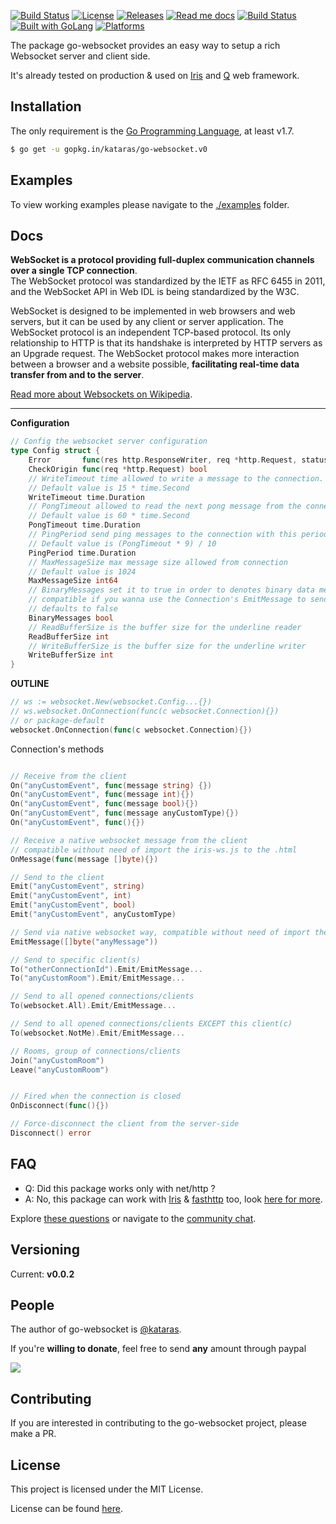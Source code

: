 <a href="https://travis-ci.org/kataras/go-websocket"><img src="https://img.shields.io/travis/kataras/go-websocket.svg?style=flat-square" alt="Build Status"></a>
<a href="https://github.com/kataras/go-websocket/blob/master/LICENSE"><img src="https://img.shields.io/badge/%20license-MIT%20%20License%20-E91E63.svg?style=flat-square" alt="License"></a>
<a href="https://github.com/kataras/go-websocket/releases"><img src="https://img.shields.io/badge/%20release%20-%20v0.0.2-blue.svg?style=flat-square" alt="Releases"></a>
<a href="#docs"><img src="https://img.shields.io/badge/%20docs-reference-5272B4.svg?style=flat-square" alt="Read me docs"></a>
<a href="https://kataras.rocket.chat/channel/go-websocket"><img src="https://img.shields.io/badge/%20community-chat-00BCD4.svg?style=flat-square" alt="Build Status"></a>
<a href="https://golang.org"><img src="https://img.shields.io/badge/powered_by-Go-3362c2.svg?style=flat-square" alt="Built with GoLang"></a>
<a href="#"><img src="https://img.shields.io/badge/platform-Any--OS-yellow.svg?style=flat-square" alt="Platforms"></a>


The package go-websocket provides an easy way to setup a rich Websocket server and client side.

It's already tested on production & used on [Iris](https://github.com/kataras/iris) and [Q](https://github.com/kataras/q) web framework.

Installation
------------
The only requirement is the [Go Programming Language](https://golang.org/dl), at least v1.7.

```bash
$ go get -u gopkg.in/kataras/go-websocket.v0
```


Examples
------------

To view working examples please navigate to the [./examples](https://github.com/kataras/go-websocket/tree/0.0.2/examples) folder.

Docs
------------
**WebSocket is a protocol providing full-duplex communication channels over a single TCP connection**.   
The WebSocket protocol was standardized by the IETF as RFC 6455 in 2011, and the WebSocket API in Web IDL is being standardized by the W3C.

WebSocket is designed to be implemented in web browsers and web servers, but it can be used by any client or server application.
The WebSocket protocol is an independent TCP-based protocol. Its only relationship to HTTP is that its handshake is interpreted by HTTP servers as an Upgrade request.
The WebSocket protocol makes more interaction between a browser and a website possible, **facilitating real-time data transfer from and to the server**.

[Read more about Websockets on Wikipedia](https://en.wikipedia.org/wiki/WebSocket).

-----

**Configuration**

```go
// Config the websocket server configuration
type Config struct {
	Error       func(res http.ResponseWriter, req *http.Request, status int, reason error)
	CheckOrigin func(req *http.Request) bool
	// WriteTimeout time allowed to write a message to the connection.
	// Default value is 15 * time.Second
	WriteTimeout time.Duration
	// PongTimeout allowed to read the next pong message from the connection
	// Default value is 60 * time.Second
	PongTimeout time.Duration
	// PingPeriod send ping messages to the connection with this period. Must be less than PongTimeout
	// Default value is (PongTimeout * 9) / 10
	PingPeriod time.Duration
	// MaxMessageSize max message size allowed from connection
	// Default value is 1024
	MaxMessageSize int64
	// BinaryMessages set it to true in order to denotes binary data messages instead of utf-8 text
	// compatible if you wanna use the Connection's EmitMessage to send a custom binary data to the client, like a native server-client communication.
	// defaults to false
	BinaryMessages bool
	// ReadBufferSize is the buffer size for the underline reader
	ReadBufferSize int
	// WriteBufferSize is the buffer size for the underline writer
	WriteBufferSize int
}

```

**OUTLINE**

```go
// ws := websocket.New(websocket.Config...{})
// ws.websocket.OnConnection(func(c websocket.Connection){})
// or package-default
websocket.OnConnection(func(c websocket.Connection){})
```

Connection's methods
```go

// Receive from the client
On("anyCustomEvent", func(message string) {})
On("anyCustomEvent", func(message int){})
On("anyCustomEvent", func(message bool){})
On("anyCustomEvent", func(message anyCustomType){})
On("anyCustomEvent", func(){})

// Receive a native websocket message from the client
// compatible without need of import the iris-ws.js to the .html
OnMessage(func(message []byte){})

// Send to the client
Emit("anyCustomEvent", string)
Emit("anyCustomEvent", int)
Emit("anyCustomEvent", bool)
Emit("anyCustomEvent", anyCustomType)

// Send via native websocket way, compatible without need of import the go-websocket.js to the .html
EmitMessage([]byte("anyMessage"))

// Send to specific client(s)
To("otherConnectionId").Emit/EmitMessage...
To("anyCustomRoom").Emit/EmitMessage...

// Send to all opened connections/clients
To(websocket.All).Emit/EmitMessage...

// Send to all opened connections/clients EXCEPT this client(c)
To(websocket.NotMe).Emit/EmitMessage...

// Rooms, group of connections/clients
Join("anyCustomRoom")
Leave("anyCustomRoom")


// Fired when the connection is closed
OnDisconnect(func(){})

// Force-disconnect the client from the server-side
Disconnect() error
```


FAQ
------------

- Q: Did this package works only with net/http ?
- A: No, this package can work with [Iris](https://github.com/kataras/iris) & [fasthttp](https://github.com/valyala/fasthttp) too, look [here for more](https://github.com/kataras/iris/blob/master/websocket.go).

Explore [these questions](https://github.com/kataras/go-websocket/issues?go-websocket=label%3Aquestion) or navigate to the [community chat][Chat].

Versioning
------------

Current: **v0.0.2**


People
------------
The author of go-websocket is [@kataras](https://github.com/kataras).

If you're **willing to donate**, feel free to send **any** amount through paypal

[![](https://www.paypalobjects.com/en_US/i/btn/btn_donateCC_LG.gif)](https://www.paypal.com/cgi-bin/webscr?cmd=_donations&business=kataras2006%40hotmail%2ecom&lc=GR&item_name=Iris%20web%20framework&item_number=iriswebframeworkdonationid2016&currency_code=EUR&bn=PP%2dDonationsBF%3abtn_donateCC_LG%2egif%3aNonHosted)


Contributing
------------
If you are interested in contributing to the go-websocket project, please make a PR.

License
------------

This project is licensed under the MIT License.

License can be found [here](LICENSE).

[Travis Widget]: https://img.shields.io/travis/kataras/go-websocket.svg?style=flat-square
[Travis]: http://travis-ci.org/kataras/go-websocket
[License Widget]: https://img.shields.io/badge/license-MIT%20%20License%20-E91E63.svg?style=flat-square
[License]: https://github.com/kataras/go-websocket/blob/master/LICENSE
[Release Widget]: https://img.shields.io/badge/release-v0.0.2-blue.svg?style=flat-square
[Release]: https://github.com/kataras/go-websocket/releases
[Chat Widget]: https://img.shields.io/badge/community-chat-00BCD4.svg?style=flat-square
[Chat]: https://kataras.rocket.chat/channel/go-websocket
[ChatMain]: https://kataras.rocket.chat/channel/go-websocket
[ChatAlternative]: https://gitter.im/kataras/go-websocket
[Report Widget]: https://img.shields.io/badge/report%20card-A%2B-F44336.svg?style=flat-square
[Report]: http://goreportcard.com/report/kataras/go-websocket
[Documentation Widget]: https://img.shields.io/badge/documentation-reference-5272B4.svg?style=flat-square
[Documentation]: https://www.gitbook.com/book/kataras/go-websocket/details
[Language Widget]: https://img.shields.io/badge/powered_by-Go-3362c2.svg?style=flat-square
[Language]: http://golang.org
[Platform Widget]: https://img.shields.io/badge/platform-Any--OS-gray.svg?style=flat-square
